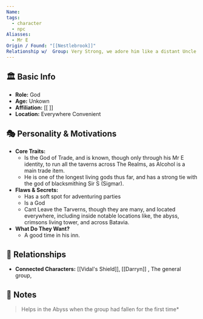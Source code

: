 ```yaml
---
Name: 
tags:
  - character
  - npc
Aliasses:
  - Mr E
Origin / Found: "[[Nestlebrook]]"
Relationship w/  Group: Very Strong, we adore him like a distant Uncle
---
```

## 🏛️ Basic Info
- **Role:** God
- **Age:**  Unkown
- **Affiliation:** [[ ]]  
- **Location:** Everywhere Convenient

## 🎭 Personality & Motivations
- **Core Traits:**  
	- Is the God of Trade, and is known, though only through his Mr E identity, to run all the taverns across The Realms, as Alcohol is a main trade item.
	- He is one of the longest living gods thus far, and has a strong tie with the god of blacksmithing Sir S (Sigmar).
- **Flaws & Secrets:**  
	- Has a soft spot for adventuring parties
	- Is a God
	- Cant Leave the Tarverns, though they are many, and located everywhere, including inside notable locations like, the abyss, crimsons living tower, and across Batavia.
- **What Do They Want?**  
	- A good time in his inn.



## 🔗 Relationships
- **Connected Characters:** [[Vidal's Shield]],  [[Darryn]] , The general group, 

## 📝 Notes
> Helps in the Abyss when the group had fallen for the first time*
